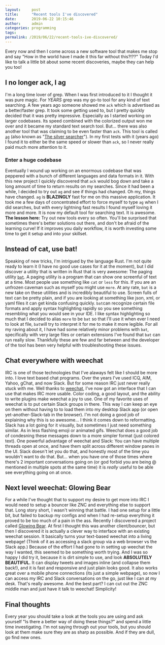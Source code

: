```yaml
---
layout:     post
title:      "Recent tools I've discovered"
date:       2019-06-22 10:15:46
author:     admin
categories: programming
tags:  
permalink: /2019/06/22/recent-tools-ive-discovered/
---
```

Every now and then I come across a new software tool that makes me stop and say "How in the world have I made it this far without this?!??" Today I'd like to talk a little bit about some recent discoveries, maybe they can help you too! 

## I no longer ack, I ag

I'm a long time lover of grep. When I was first introduced to it I thought it was pure magic. For _YEARS_ grep was my go-to tool for any kind of text searching. A few years ago someone showed me `ack` which is advertised as a better/faster grep. It took some getting used to, but I pretty quickly decided that it was pretty impressive. Especially as I started working on larger codebases. Its speed combined with the colorized output won me over and it became my standard text search tool. But... there was also another tool that was claiming to be even faster than `ack`. This tool is called [`ag`](https://github.com/ggreer/the_silver_searcher) (also known as "[The silver searcher](https://github.com/ggreer/the_silver_searcher)"). In my first tests with it (years ago) I found it to either be the same speed or slower than `ack`, so I never really paid much more attention to it. 

### Enter a huge codebase

Eventually I wound up working on an enormous codebase that was peppered with a bunch of different languages and data formats in it. With this new project I quickly discovered that `ack` would bog down and take a long amount of time to return results on my searches. Since it had been a while, I decided to try out `ag` and see if things had changed. Oh my, things have changed. `ag` is **BLAZINGLY** fast for me on this massive application. It took me a few days of concentrated effort to force myself to type `ag` when I did searches, but with every lightning fast results I found myself loving it more and more. It is now my default tool for searching text. It is awesome. **The lesson here:** Try out new tools every so often. You'll be surprised that sometimes there's better solutions out there, and don't be afraid of the learning curve! If it improves you daily workflow, it is worth investing some time to get it setup and into your skillset. 

## Instead of cat, use bat!

Speaking of new tricks, I'm intrigued by the language Rust. I'm not quite ready to learn it (I have no good use cases for it at the moment), but I did discover a utility that is written in Rust that is very awesome: The paging utility [`bat`](https://github.com/sharkdp/bat). A paging utility is a program that can show one screenful of text at a time. Most people use something like `cat` or `less` for this. If you are an unfrozen caveman such as myself you might use `more`. At any rate, `bat` is a new take on these utilities and is incredibly beautiful to use. Screen fulls of text can be pretty plain, and if you are looking at something like json, xml, or yaml files it can get kinda confusing quickly. `bat`can recognize certain file formats and apply syntax highlighting rapidly so you see something resembling what you would see in your IDE. I like syntax highlighting so much that I decided to alias `more` to be `bat` so that I'll use it when ever I need to look at file, `bat`will try to interpret it for me to make it more legible. For all my raving about it, I have had some relatively minor problems with `bat`, specifically with very large files or certain extensions I've found that `bat` can run really slow. Thankfully these are few and far between and the developer of the tool has been very helpful with troubleshooting these issues. 

## Chat everywhere with weechat

IRC is one of those technologies that I've alaways felt like I should be more into. I love text based chat programs. Over the years I've used ICQ, AIM, Yahoo, gChat, and now Slack. But for some reason IRC just never really stuck with me. Well thanks to [weechat](https://weechat.org/), I've now got an interface that I can use that makes IRC more usable. Color coding, a good layout, and the ability to write plugins make weechat a joy to use. One of my favorite uses of weechat is to put certain Slack groups in there. This way I can keep an eye on them without having to to load them into my desktop Slack app (or open yet-another-Slack-tab in the browser). I'm not doing a good job of explaining why this is so awesome... I think it comes down to reformatting. Slack has a lot going for it visually, but sometimes I just need something similar. As in less flashing emoji or animated gifs. Weechat does a good job of condesning these messages down to a more simpler format (just colored text). One powerful advantage of weechat and Slack: You can have multiple threads open at once, and have them split across different window panes in the UI. Slack doesn't let you do that, and honestly most of the time you wouldn't want to do that. But... when you have one of those times where there's 2 important conversations going on (or god forbid you are being @ mentioned in multiple spots at the same time) it is _really_ useful to be able see everything going on at once. 

## Next level weechat: Glowing Bear

For a while I've thought that to support my desire to get more into IRC I would need to setup a bouncer like ZNC and everything else to support that. Long story short, I wasn't winning that battle. I had one setup for a little bit, but failed to backup my configs and when I had re-setup everything it proved to be too much of a pain in the ass. Recently I discovered a project called [Glowing Bear](https://www.glowing-bear.org). At first I thought this was another client/bouncer, but then I discovered it is actually a clever way to interface with an existing weechat session. It basically turns your text-based weechat into a living webpage! (Think of it as accessing a slack group via a web browser vs the Slack app.) Because of the effort I had gone to in setting up weechat the way I wanted, this seemed to be something worth trying. And I was so happy I did try it, because it is dirt simple to use, and look **ABSOLUTELY BEAUTIFUL.** It can display tweets and images inline (and collapse them back!), and it is fast and responsive and just plain looks good. It also works great over a mobile phone connections (its just a simple webpage), so now I can access my IRC and Slack conversations on the go, just like I can at my desk. That's really awesome. And the best part? I can cut out the ZNC middle man and just have it talk to weechat! Simplicity! 

## Final thoughts

Every year you should take a look at the tools you are using and ask yourself "Is there a better way of doing these things?" and spend a little time investigating. I'm not saying through out your tools, but you should look at them make sure they are as sharp as possible. And if they are dull, go find new ones.
